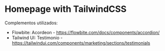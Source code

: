 # Homepage with TailwindCSS

Complementos utilizados:
- Flowbite:
Acordeon - https://flowbite.com/docs/components/accordion/
- Tailwind UI:
Testimonio - https://tailwindui.com/components/marketing/sections/testimonials
